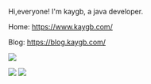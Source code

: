 Hi,everyone!
I'm kaygb, a java developer.

Home: https://www.kaygb.com/

Blog: https://blog.kaygb.com/

![](![](https://kaygbcdn.170601.xyz/kaygbcom/20201116072015.png))

[![](https://data.jsdelivr.com/v1/package/gh/kaygb/kaygb/badge)](https://www.jsdelivr.com/package/gh/kaygb/kaygb)
[![](https://img.shields.io/github/license/kaygb/kaygb)](https://github.com/kaygb/kaygb/blob/master/LICENSE)
